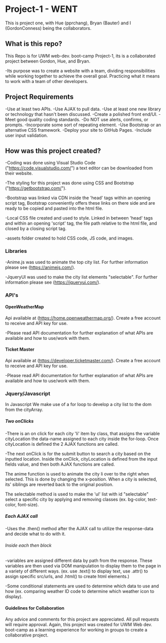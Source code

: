 # Project-1 - WENT

This is project one, with Hue (pprchang), Bryan (Bauter) and I (GordonConness) being the collaborators. 

## What is this repo?

This Repo is for UWM web-dev. boot-camp Project-1, its is a collaborated project between Gordon, Hue, and Bryan.

-Its purpose was to create a website with a team, dividing responsibilities while working together to achieve the overall goal. Practicing what it means to work with a team of other developers.

## Project Requirements

-Use at least two APIs.
-Use AJAX to pull data.
-Use at least one new library or technology that hasn't been discussed.
-Create a polished front end/UI.
-Meet good quality coding standards.
-Do NOT use alerts, confirms, or prompts.
-Incorporate some sort of repeating element.
-Use Bootstrap or an alternative CSS framework.
-Deploy your site to GitHub Pages.
-Include user input validation.

## How was this project created?

-Coding was done using Visual Studio Code ("https://code.visualstudio.com/") a text editor can be downloaded from their website.

-The styling for this project was done using CSS and Bootstrap ("https://getbootstrap.com/").

-Bootstrap was linked via CDN inside the 'head' tags within an opening script tag, Bootstrap conveniently offers these links on there side and are ready to be copied and pasted into the html file.

-Local CSS file created and used to style. Linked in between 'head' tags and within an opening 'script' tag, the file path relative to the html file, and closed by a closing script tag. 

-assets folder created to hold CSS code, JS code, and images. 

### Libraries 

-Anime.js was used to animate the top city list. For further information please see (https://animejs.com/).

-JqueryUI was used to make the city list elements "selectable". For further information please see (https://jqueryui.com/).

### API's

#### OpenWeatherMap 

 Api available at (https://home.openweathermap.org/). Create a free account to receive and API key for use.

 -Please read API documentation for further explanation of what APIs are available and how to use/work with them.


#### Ticket Master 

 Api available at (https://developer.ticketmaster.com/). Create a free account to receive and API key for use.

 -Please read API documentation for further explanation of what APIs are available and how to use/work with them.

### Jquery/Javascript

In Javascript We make use of a for loop to develop a city list to the dom from the cityArray.

##### Two onClicks

-There is an on click for each city 'li' item by class, that assigns the variable cityLocation the data-name assigned to each city inside the for-loop. Once cityLocation is defined the 2 AJAX functions are called.

-The next onClick is for the submit button to search a city based on the inputted location. Inside the onClick, cityLocation is defined from the input fields value, and then both AJAX functions are called.

The anime function is used to animate the city li over to the right when selected. This is done by changing the x-position. When a city is selected, its' siblings are reverted back to the original position.

The selectable method is used to make the 'ul' list with id "selectable" select a specific city by applying and removing classes (ex. bg-color, text-color, font-size).

##### Each AJAX call

-Uses the .then() method after the AJAX call to utilize the response-data and decide what to do with it.

###### Inside each then block 

-variables are assigned different data by path from the response. These variables are then used via DOM manipulation to display them to the page in a variety of different ways. (ex. use .text() to display text, use .attr() to assign specific src/urls, and .html() to create html elements.)

-Some conditional statements are used to determine which data to use and how (ex. comparing weather ID code to determine which weather icon to display).

#### Guidelines for Collaboration

Any advice and comments for this project are appreciated. All pull requests will require approval. Again, this project was created for UWM Web dev. boot-camp as a learning experience for working in groups to create a collaborative project. 

